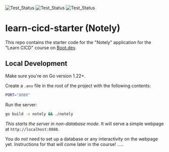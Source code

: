 ![Test_Status](https://github.com/Mazdaratti/learn-cicd-starter/actions/workflows/ci.yml/badge.svg)
![Test_Status](https://github.com/Mazdaratti/learn-cicd-starter/actions/workflows/provision-infra.yml/badge.svg)
![Test_Status](https://github.com/Mazdaratti/learn-cicd-starter/actions/workflows/deploy_app.yml/badge.svg)
# learn-cicd-starter (Notely)

This repo contains the starter code for the "Notely" application for the "Learn CICD" course on [Boot.dev](https://boot.dev).

## Local Development

Make sure you're on Go version 1.22+.

Create a `.env` file in the root of the project with the following contents:

```bash
PORT="8080"
```

Run the server:

```bash
go build -o notely && ./notely
```

*This starts the server in non-database mode.* It will serve a simple webpage at `http://localhost:8080`.

You do *not* need to set up a database or any interactivity on the webpage yet. Instructions for that will come later in the course!
.....
